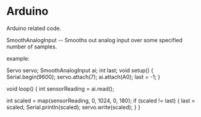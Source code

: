 Arduino
=======

Arduino related code.


SmoothAnalogInput -- Smooths out analog input over some specified number of samples.

example:

Servo servo;
SmoothAnalogInput ai;
int last;
void setup() {
  Serial.begin(9600);
  servo.attach(7);
  ai.attach(A0);
  last = -1;
}

void loop() {
  int sensorReading = ai.read();

  int scaled = map(sensorReading, 0, 1024, 0, 180);
  if (scaled != last) {
    last = scaled;
    Serial.println(scaled);
    servo.write(scaled);
  }
}
